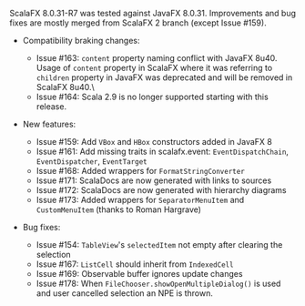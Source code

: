 ScalaFX 8.0.31-R7 was tested against JavaFX 8.0.31. Improvements and bug fixes are mostly merged from ScalaFX 2 branch (except Issue #159).

* Compatibility braking changes:
    - Issue #163: `content` property naming conflict with JavaFX 8u40. Usage of `content` property in ScalaFX where it was referring to `children` property in JavaFX was deprecated and will be removed in ScalaFX 8u40.\
    - Issue #164: Scala 2.9 is no longer supported starting with this release.

* New features:
    - Issue #159: Add `VBox` and `HBox` constructors added in JavaFX 8
    - Issue #161: Add missing traits in scalafx.event: `EventDispatchChain`, `EventDispatcher`, `EventTarget`
    - Issue #168: Added wrappers for `FormatStringConverter`
    - Issue #171: ScalaDocs are now generated with links to sources
    - Issue #172: ScalaDocs are now generated with hierarchy diagrams
    - Issue #173: Added wrappers for `SeparatorMenuItem` and `CustomMenuItem` (thanks to Roman Hargrave)

* Bug fixes:
    - Issue #154: `TableView`'s `selectedItem` not empty after clearing the selection
    - Issue #167: `ListCell` should inherit from `IndexedCell`
    - Issue #169: Observable buffer ignores update changes
    - Issue #178: When `FileChooser.showOpenMultipleDialog()` is used and user cancelled selection an NPE is thrown.